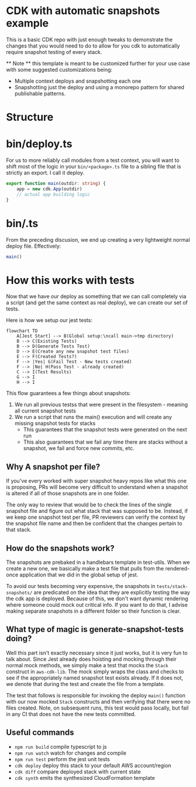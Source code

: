 # CDK with automatic snapshots example

This is a basic CDK repo with just enough tweaks to demonstrate the changes
that you would need to do to allow for you cdk to automatically require snapshot
testing of every stack.

** Note ** this template is meant to be customized further for your use case with 
some suggested customizations being:

* Multiple context deploys and snapshotting each one
* Snapshotting just the deploy and using a monorepo pattern for shared publishable patterns.

# Structure

# bin/deploy.ts

For us to more reliably call modules from a test context, you will want to shift most of the
logic in your `bin/<package>.ts` file to a sibling file that is strictly an export.  I call it deploy.

```typescript
export function main(outdir: string) {
    app = new cdk.App(outdir)
    // actual app building logic
}
```

# bin/<package>.ts

From the preceding discusion, we end up creating a very lightweight normal deploy file. Effectively:

```typescript
main()
```

# How this works with tests

Now that we have our deploy as something that we can call completely via a script (and get the same 
context as real deploy), we can create our set of tests.

Here is how we setup our jest tests:

```mermaid
flowchart TD
    A[Jest Start] --> B(Global setup:\ncall main->tmp directory)
    B --> C(Existing Tests)
    B --> D(Generate Tests Test)
    D --> E(Create any new snapshot test files)
    E --> F(Created Tests?)
    F --> |Yes| G(Fail Test - New tests created)
    F --> |No| H(Pass Test - already created)
    C --> I(Test Results)
    G --> I
    H --> I
```

This flow guarantees a few things about snapshots:

1. We run all previous testss that were present in the filesystem - meaning all current snapshot tests
2. We run a script that runs the main() execution and will create any missing snapshot tests for stacks
    * This guarantees that the snapshot tests were generated on the next run
    * This also guarantees that we fail any time there are stacks without a snapshot, we fail and force
      new commits, etc.

## Why A snapshot per file?

If you've every worked with super snapshot heavy repos like what this one is proposing, PRs will become 
very difficult to understand when a snapshot is altered if all of those snapshots are in one folder.

The only way to review that would be to check the lines of the single snapshot file and figure out what
stack that was supposed to be.  Instead, if we keep one snapshot test per file, PR reviewers can verify
the context by the snapshot file name and then be confident that the changes pertain to that stack.

## How do the snapshots work?

The snapshots are prebaked in a handlebars template in test-utils.  When we create a new one, we basically
make a test file that pulls from the rendered-once application that we did in the global setup of jest.

To avoid our tests becoming very expensive, the snapshots in `tests/stack-snapshots/` are predicated on 
the idea that they are explicitly testing the way the cdk app is deployed.  Because of this, we don't want
dynamic rendering where someone could mock out critical info.  If you want to do that, I advise making separate
snapshots in a different folder so their function is clear.

## What type of magic is generate-snapshot-tests doing?

Well this part isn't exactly necessary since it just works, but it is very fun to talk about.  Since Jest
already does hoisting and mocking through their normal mock methods, we simply make a test that mocks
the `Stack` construct in `aws-cdk-lib`.  The mock simply wraps the class and checks to see if the appropriately
named snapshot test exists already.  If it does not, we denote that during the test and create the file from a
template.

The test that follows is responsible for invoking the deploy `main()` function with our now mocked `Stack` constructs
and then verifying that there were no files created.  Note, on subsequent runs, this test would pass locally, but fail
in any CI that does not have the new tests committed.


## Useful commands

* `npm run build`   compile typescript to js
* `npm run watch`   watch for changes and compile
* `npm run test`    perform the jest unit tests
* `cdk deploy`      deploy this stack to your default AWS account/region
* `cdk diff`        compare deployed stack with current state
* `cdk synth`       emits the synthesized CloudFormation template
